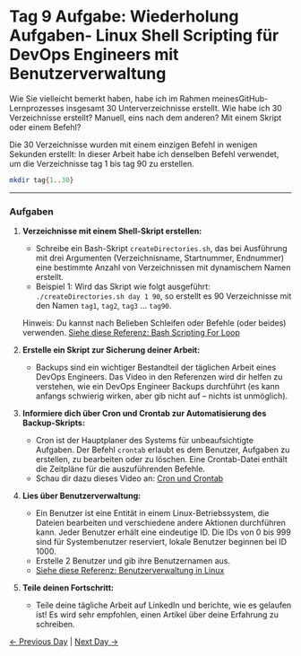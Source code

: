 
# **Tag 9 Aufgabe: Wiederholung Aufgaben- Linux Shell Scripting für DevOps Engineers mit Benutzerverwaltung**

Wie Sie vielleicht bemerkt haben, habe ich im Rahmen meinesGitHub-Lernprozesses insgesamt 30 Unterverzeichnisse erstellt. Wie habe ich 30 Verzeichnisse erstellt? Manuell, eins nach dem anderen? Mit einem Skript oder einem Befehl? 

Die 30 Verzeichnisse wurden mit einem einzigen Befehl in wenigen Sekunden erstellt:
In dieser Arbeit habe ich denselben Befehl verwendet, um die Verzeichnisse tag 1 bis tag 90 zu erstellen.


```bash
mkdir tag{1..30}
```

---

### **Aufgaben**

1. **Verzeichnisse mit einem Shell-Skript erstellen:**

   * Schreibe ein Bash-Skript `createDirectories.sh`, das bei Ausführung mit drei Argumenten (Verzeichnisname, Startnummer, Endnummer) eine bestimmte Anzahl von Verzeichnissen mit dynamischem Namen erstellt.
   * Beispiel 1: Wird das Skript wie folgt ausgeführt: `./createDirectories.sh day 1 90`, so erstellt es 90 Verzeichnisse mit den Namen `tag1`, `tag2`, `tag3` ... `tag90`.
   
   Hinweis: Du kannst nach Belieben Schleifen oder Befehle (oder beides) verwenden. [Siehe diese Referenz: Bash Scripting For Loop](https://www.geeksforgeeks.org/bash-scripting-for-loop/)

2. **Erstelle ein Skript zur Sicherung deiner Arbeit:**

   * Backups sind ein wichtiger Bestandteil der täglichen Arbeit eines DevOps Engineers. Das Video in den Referenzen wird dir helfen zu verstehen, wie ein DevOps Engineer Backups durchführt (es kann anfangs schwierig wirken, aber gib nicht auf – nichts ist unmöglich).


3. **Informiere dich über Cron und Crontab zur Automatisierung des Backup-Skripts:**

   * Cron ist der Hauptplaner des Systems für unbeaufsichtigte Aufgaben. Der Befehl `crontab` erlaubt es dem Benutzer, Aufgaben zu erstellen, zu bearbeiten oder zu löschen. Eine Crontab-Datei enthält die Zeitpläne für die auszuführenden Befehle.
   * Schau dir dazu dieses Video an: [Cron und Crontab](https://youtu.be/aolKiws4Joc)

4. **Lies über Benutzerverwaltung:**

   * Ein Benutzer ist eine Entität in einem Linux-Betriebssystem, die Dateien bearbeiten und verschiedene andere Aktionen durchführen kann. Jeder Benutzer erhält eine eindeutige ID. Die IDs von 0 bis 999 sind für Systembenutzer reserviert, lokale Benutzer beginnen bei ID 1000.
   * Erstelle 2 Benutzer und gib ihre Benutzernamen aus.
   * [Siehe diese Referenz: Benutzerverwaltung in Linux](https://www.geeksforgeeks.org/user-management-in-linux/)

5. **Teile deinen Fortschritt:**

   * Teile deine tägliche Arbeit auf LinkedIn und berichte, wie es gelaufen ist! Es wird sehr empfohlen, einen Artikel über deine Erfahrung zu schreiben.


[← Previous Day](../day04/README.md) | [Next Day →](../day06/README.md)
